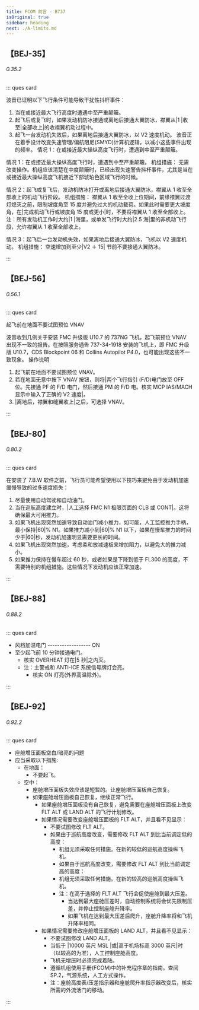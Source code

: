 ```yaml
---
title: FCOM 前言 - B737
isOriginal: true
sidebar: heading
next: ./A-limits.md
---
```


## 【BEJ-35】

###### 0.35.2

::: ques card

波音已证明以下飞行条件可能导致干扰性抖杆事件：

1. 当在或接近最大飞行高度时遭遇中至严重颠簸。
2. 起飞后或复飞时，如果发动机防冰接通或离地后接通大翼防冰，襟翼从|1 |收至|全部收上|的收襟翼机动过程中。
3. 起飞一台发动机失效后，如果离地后接通大翼防冰，以 V2 速度机动。
   波音正在着手设计改变失速管理/偏航阻尼(SMYD)计算机逻辑，以减小这些事件出现的频率。
   情况 1：在或接近最大操纵高度飞行时，遭遇到中至严重颠簸。

情况 1：在或接近最大操纵高度飞行时，遭遇到中至严重颠簸。
机组措施：
无需改变操作。机组应该清楚在中度颠簸时，已经出现失速警告抖杆事件，尤其是当在或接近最大操纵高度飞机接近下部琥珀色区域飞行的时候。

情况 2：起飞或复飞后，发动机防冰打开或离地后接通大翼防冰，襟翼从 1 收至全部收上的机动飞行阶段。
机组措施：
襟翼从 1 收至全收上位期间，前缘襟翼过渡灯熄灭之前，限制坡度角至 15 度并避免过大的机动载荷。如果此时需要更大坡度角，在|完成机动飞行或坡度角 15 度或更小|时，不要将襟翼从 1 收至全部收上。
注：所有发动机工作时大约|1 |海里，或单发飞行时大约|2.5 海|里的非机动飞行段，允许襟翼从 1 收至全部收上。

情况 3：起飞后一台发动机失效，如果离地后接通大翼防冰，飞机以 V2 速度机动。
机组措施：
空速增加到至少|V2 ＋ 15| 节前不要接通大翼防冰。

:::

## 【BEJ-56】

###### 0.56.1

::: ques card

起飞前在地面不要试图预位 VNAV

波音收到几例关于安装 FMC 升级版 U10.7 的 737NG 飞机，起飞前预位 VNAV 出现不一致的报告。在按照服务通告 737-34-1918 安装的飞机上，即 FMC 升级版 U10.7，CDS Blockpoint 06 和 Collins Autopilot P4.0，也可能出现这些不一致现象。
操作说明

1. 起飞前在地面不要试图预位 VNAV。
2. 若在地面无意中按下 VNAV 按钮，则将|两个飞行指引 (F/D)电门放至 OFF 位。先接通 PF 的 F/D 电门，然后接通 PM 的 F/D 电。核实 MCP IAS/MACH 显示中输入了正确的 V2 速度|。
3. |离地后，襟翼和缝翼收上|之后，可选择 VNAV。

:::

## 【BEJ-80】

###### 0.80.2

::: ques card

在安装了 7.B.W 软件之前，飞行员可能希望使用以下技巧来避免由于发动机加速缓慢导致的过多速度损失：

1. 尽量使用自动驾驶和自动油门。
2. 当在巡航高度建立时，|人工选择 FMC N1 极限页面的 CLB 或 CONT|。这将确保最大可用推力。
3. 如果飞机出现突然加速导致自动油门减小推力，如可能，人工监控推力手柄，最小保持|60|% N1。如果推力减小到|60|% N1 以下，如果在慢车推力的时间少于|60|秒，发动机加速明显需要更长的时间。
4. 如果飞机出现突然加速，考虑柔和放减速板来增加阻力，以避免大的推力减小。
5. 如果推力保持在慢车超过 60 秒，或者如果是下降到低于 FL300 的高度，不需要特别的机组措施。这些情况下发动机应该正常加速。

:::

## 【BEJ-88】

###### 0.88.2

::: ques card

-   风档加温电门 ------------------ ON
-   至少起飞前 10 分钟接通电门。
    -   核实 OVERHEAT 灯在|5 秒|之内灭。
    -   注：主警戒和 ANTI-ICE 系统信号牌灯会亮。
        -   核实 ON 灯亮(外界高温除外)。

:::

## 【BEJ-92】

###### 0.92.2

::: ques card

-   座舱增压面板空白/暗亮的问题
-   应当采取以下措施:
    -   在地面：
        -   不要起飞。
    -   空中：
        -   座舱增压面板失效应该是短暂的。让座舱增压面板自己恢复。
        -   如果座舱增压面板自己恢复，继续正常飞行。
            -   如果座舱增压面板没有自己恢复，避免需要在座舱增压面板上改变 FLT ALT 或 LAND ALT 的飞行计划修改。
            -   如果情况需要改变座舱增压面板的 FLT ALT，并且看不见显示：
                -   不要试图修改 FLT ALT。
                -   如果由于巡航高度改变，需要修改 FLT ALT 到比当前调定低的高度：
                    -   机组无须采取任何措施。在新的较低的巡航高度操纵飞机。
                    -   如果由于巡航高度改变，需要修改 FLT ALT 到比当前调定高的高度：
                    -   机组无须采取任何措施。在新的较高的巡航高度操纵飞机。
                    -   注：在高于选择的 FLT ALT 飞行会促使座舱到最大压差。
                        -   当达到最大座舱压差时，自动控制系统将会优先限制压差，并停止控制座舱升降率。
                        -   如果飞机在达到最大压差后爬升，座舱升降率将和飞机升降率相同。
            -   如果情况需要修改座舱增压面板的 LAND ALT，并且看不见显示：
                -   不要试图修改 LAND ALT。
                -   当低于 |10000 英尺 MSL |或|高于机场标高 3000 英尺|时（以较高的为准），人工控制座舱高度。
                -   飞机无增压时必须完成着陆。
                -   遵循机组使用手册(FCOM)中的补充程序章的指南。查阅 SP.2，气源系统，人工方式操作。
                -   注：座舱高度表/压差指示器和座舱爬升率指示器改变后，核实所需的外流活门的移动。

:::
